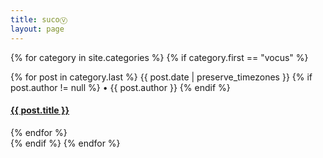 ```yaml
---
title: sucoⓋ
layout: page
---
```

{% for category in site.categories %}
  {% if category.first == "vocus" %}
  <div>
    {% for post in category.last %}
    <span class="postdate">{{ post.date | preserve_timezones }}</span>
    {% if post.author != null %} • <span class="author">{{ post.author }}</span> {% endif %}
    <h4><a href="{{ site.url }}{{ site.baseurl }}{{ post.url }}">{{ post.title }}</a></h4>
    {% endfor %}
  </div>
  {% endif %}
{% endfor %}

